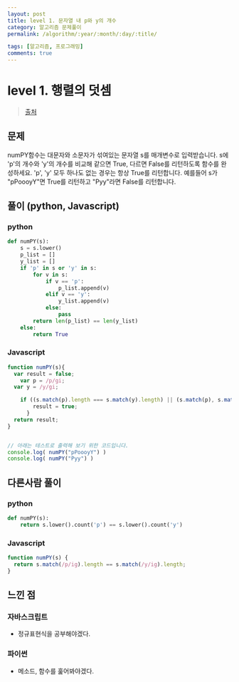 ```yaml
---
layout: post
title: level 1. 문자열 내 p와 y의 개수
category: 알고리즘 문제풀이
permalink: /algorithm/:year/:month/:day/:title/

tags: [알고리즘, 프로그래밍]
comments: true
---
```

# level 1. 행렬의 덧셈
> [출처](http://tryhelloworld.co.kr/challenge_codes/97)

## 문제
numPY함수는 대문자와 소문자가 섞여있는 문자열 s를 매개변수로 입력받습니다.
s에 'p'의 개수와 'y'의 개수를 비교해 같으면 True, 다르면 False를 리턴하도록 함수를 완성하세요.
'p', 'y' 모두 하나도 없는 경우는 항상 True를 리턴합니다.
예를들어 s가 "pPoooyY"면 True를 리턴하고 "Pyy"라면 False를 리턴합니다.

## 풀이 (python, Javascript)

### python

```python
def numPY(s):
    s = s.lower()
    p_list = []
    y_list = []
    if 'p' in s or 'y' in s:
        for v in s:
            if v == 'p':
                p_list.append(v)
            elif v == 'y':
                y_list.append(v)
            else:
                pass
        return len(p_list) == len(y_list)
    else:
        return True
```

### Javascript

```javascript
function numPY(s){
  var result = false;
 	var p = /p/gi;
  var y = /y/gi;

	if ((s.match(p).length === s.match(y).length) || (s.match(p), s.match(y) === null)){
      	result = true;
      }
  return result;
}


// 아래는 테스트로 출력해 보기 위한 코드입니다.
console.log( numPY("pPoooyY") )
console.log( numPY("Pyy") )
```

## 다른사람 풀이
### python

```python
def numPY(s):
    return s.lower().count('p') == s.lower().count('y')
```

### Javascript
```javascript
function numPY(s) {
  return s.match(/p/ig).length == s.match(/y/ig).length;
}
```

## 느낀 점
### 자바스크립트
- 정규표현식을 공부해야겠다.

### 파이썬
- 메소드, 함수를 훑어봐야겠다.
